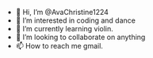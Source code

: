 - 👋 Hi, I’m @AvaChristine1224
- 👀 I’m interested in coding and dance
- 🌱 I’m currently learning violin.
- 💞️ I’m looking to collaborate on anything
- 📫 How to reach me gmail.

<!---
AvaChristine1224/AvaChristine1224 is a ✨ special ✨ repository because its `README.md` (this file) appears on your GitHub profile.
You can click the Preview link to take a look at your changes.
--->

